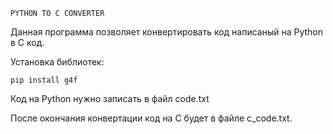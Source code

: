 ```PYTHON TO C CONVERTER```

Данная программа позволяет конвертировать код написаный на Python в С код.

Установка библиотек:
```
pip install g4f
```

Код на Python нужно записать в файл code.txt

После окончания конвертации код на C будет в файле c_code.txt.
